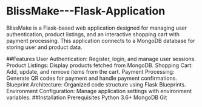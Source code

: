 # BlissMake---Flask-Application

BlissMake is a Flask-based web application designed for managing user authentication, product listings, and an interactive shopping cart with payment processing. This application connects to a MongoDB database for storing user and product data.

##Features
    User Authentication: Register, login, and manage user sessions.
    Product Listings: Display products fetched from MongoDB.
    Shopping Cart: Add, update, and remove items from the cart.
    Payment Processing: Generate QR codes for payment and handle payment confirmations.
    Blueprint Architecture: Organized code structure using Flask Blueprints.
    Environment Configuration: Manage application settings with environment variables.
##Installation
    Prerequisites
        Python 3.6+
        MongoDB
        Git
